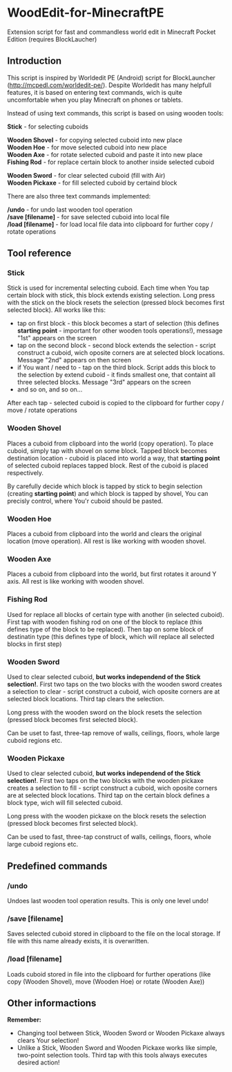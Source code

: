 # WoodEdit-for-MinecraftPE
Extension script for fast and commandless world edit in Minecraft Pocket Edition (requires BlockLaucher)

<h2>Introduction</h2>

This script is inspired by Worldedit PE (Android) script for BlockLauncher (http://mcpedl.com/worldedit-pe/). Despite Worldedit has many helpfull features, it is based on entering text commands, wich is quite uncomfortable when you play Minecraft on phones or tablets.

Instead of using text commands, this script is based on using wooden tools:

<b>Stick</b> - for selecting cuboids

<b>Wooden Shovel</b> - for copying selected cuboid into new place<br/>
<b>Wooden Hoe</b> - for move selected cuboid into new place<br/>
<b>Wooden Axe</b> - for rotate selected cuboid and paste it into new place<br/>
<b>Fishing Rod</b> - for replace certain block to another inside selected cuboid

<b>Wooden Sword</b> - for clear selected cuboid (fill with Air)<br/>
<b>Wooden Pickaxe</b> - for fill selected cuboid by certaind block

There are also three text commands implemented:

<b>/undo</b> - for undo last wooden tool operation<br/>
<b>/save [filename]</b> - for save selected cuboid into local file<br/>
<b>/load [filename]</b> - for load local file data into clipboard for further copy / rotate operations

<h2>Tool reference</h2>

<h3>Stick</h3>

Stick is used for incremental selecting cuboid. Each time when You tap certain block with stick, this block extends existing selection. Long press with the stick on the block resets the selection (pressed block becomes first selected block). All works like this:

- tap on first block - this block becomes a start of selection (this defines <b>starting point</b> - important for other wooden tools operations!), message "1st" appears on the screen
- tap on the second block - second block extends the selection - script construct a cuboid, wich oposite corners are at selected block locations. Message "2nd" appears on then screen
- if You want / need to - tap on the third block. Script adds this block to the selection by extend cuboid - it finds smallest one, that containt all three selected blocks. Message "3rd" appears on the screen
- and so on, and so on...

After each tap - selected cuboid is copied to the clipboard for further copy / move / rotate operations

<h3>Wooden Shovel</h3>

Places a cuboid from clipboard into the world (copy operation). To place cuboid, simply tap with shovel on some block. Tapped block becomes destination location - cuboid is placed into world a way, that <b>starting point</b> of selected cuboid replaces tapped block. Rest of the cuboid is placed respectively.

By carefully decide which block is tapped by stick to begin selection (creating <b>starting point</b>) and which block is tapped by shovel, You can precisly control, where You'r cuboid should be pasted.

<h3>Wooden Hoe</h3>

Places a cuboid from clipboard into the world and clears the original location (move operation). All rest is like working with wooden shovel.

<h3>Wooden Axe</h3>

Places a cuboid from clipboard into the world, but first rotates it around Y axis. All rest is like working with wooden shovel.

<h3>Fishing Rod</h3>

Used for replace all blocks of certain type with another (in selected cuboid). First tap with wooden fishing rod on one of the block to replace (this defines type of the block to be replaced). Then tap on some block of destinatin type (this defines type of block, which will replace all selected blocks in first step)

<h3>Wooden Sword</h3>

Used to clear selected cuboid, <b>but works independend of the Stick selection!</b>. First two taps on the two blocks with the wooden sword creates a selection to clear - script construct a cuboid, wich oposite corners are at selected block locations. Third tap clears the selection.

Long press with the wooden sword on the block resets the selection (pressed block becomes first selected block).

Can be uset to fast, three-tap remove of walls, ceilings, floors, whole large cuboid regions etc.

<h3>Wooden Pickaxe</h3>

Used to clear selected cuboid, <b>but works independend of the Stick selection!</b>. First two taps on the two blocks with the wooden pickaxe creates a selection to fill - script construct a cuboid, wich oposite corners are at selected block locations. Third tap on the certain block defines a block type, wich will fill selected cuboid. 

Long press with the wooden pickaxe on the block resets the selection (pressed block becomes first selected block).

Can be used to fast, three-tap construct of walls, ceilings, floors, whole large cuboid regions  etc. 

<h2>Predefined commands</h2>

<h3>/undo</h3>

Undoes last wooden tool operation results. This is only one level undo!

<h3>/save [filename]</h3>

Saves selected cuboid stored in clipboard to the file on the local storage. If file with this name already exists, it is overwritten.

<h3>/load [filename]</h3>

Loads cuboid stored in file into the clipboard for further operations (like copy (Wooden Shovel), move (Wooden Hoe) or rotate (Wooden Axe))

<h2>Other informactions</h2>

<b>Remember:</b> 
- Changing tool between Stick, Wooden Sword or Wooden Pickaxe always clears Your selection!
- Unlike a Stick, Wooden Sword and Wooden Pickaxe works like simple, two-point selection tools. Third tap with this tools always executes desired action!
